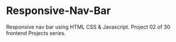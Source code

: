 # Responsive-Nav-Bar
Responsive nav bar using HTML CSS &amp; Javascript. Project 02 of 30 frontend Projects series.
